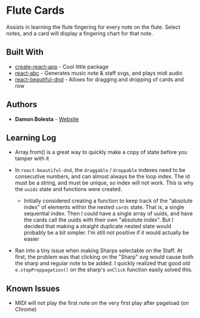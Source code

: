 # Flute Cards

Assists in learning the flute fingering for every note on the flute. Select notes, and a card will display a fingering chart for that note.

## Built With

- [create-react-app](https://github.com/facebook/create-react-app) - Cool little package
- [react-abc](https://www.npmjs.com/package/react-abc) - Generates music note & staff svgs, and plays midi audio
- [react-beautiful-dnd](https://github.com/atlassian/react-beautiful-dnd) - Allows for dragging and dropping of cards and row

## Authors

- **Damon Bolesta** - [Website](https://damonbolesta.com)

## Learning Log

- Array.from() is a great way to quickly make a copy of state before you tamper with it
- In `react-beautiful-dnd`, the `draggable` / `droppable` indexes need to be consecutive numbers, and can almost always be the loop index. The id must be a string, and must be unique, so index will not work. This is why the `uuids` state and functions were created.

  - Initially considered creating a function to keep track of the "absolute index" of elements within the nested `cards` state. That is, a single sequential index. Then I could have a single array of uuids, and have the cards call the uuids with their own "absolute index". But I decided that making a straight duplicate nested state would probably be a bit simpler. I'm still not positive if it would actually be easier

- Ran into a tiny issue when making Sharps selectable on the Staff. At first, the problem was that clicking on the "Sharp" svg would cause both the sharp and regular note to be added. I quickly realized that good old `e.stopProppagation()` on the sharp's `onClick` function easily solved this.

## Known Issues

- MIDI will not play the first note on the very first play after pageload (on Chrome)
